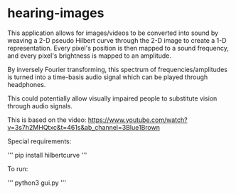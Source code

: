 # hearing-images

This application allows for images/videos to be converted into sound by weaving a 2-D pseudo Hilbert curve through the 2-D image to create a 1-D representation. Every pixel's position is then mapped to a sound frequency, and every pixel's brightness is mapped to an amplitude.

By inversely Fourier transforming, this spectrum of frequencies/amplitudes is turned into a time-basis audio signal which can be played through headphones.

This could potentially allow visually impaired people to substitute vision through audio signals.

This is based on the video: https://www.youtube.com/watch?v=3s7h2MHQtxc&t=461s&ab_channel=3Blue1Brown

Special requirements:

'''
pip install hilbertcurve
'''

To run:

'''
python3 gui.py
'''
